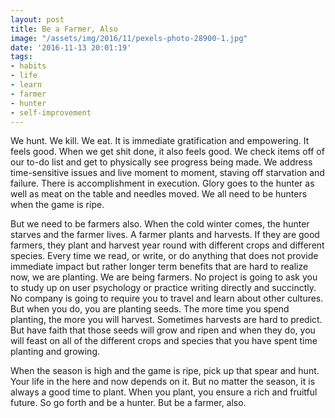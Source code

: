 ```yaml
---
layout: post
title: Be a Farmer, Also
image: "/assets/img/2016/11/pexels-photo-28900-1.jpg"
date: '2016-11-13 20:01:19'
tags:
- habits
- life
- learn
- farmer
- hunter
- self-improvement
---
```


We hunt. We kill. We eat. It is immediate gratification and empowering. It feels good. When we get shit done, it also feels good. We check items off of our to-do list and get to physically see progress being made. We address time-sensitive issues and live moment to moment, staving off starvation and failure. There is accomplishment in execution. Glory goes to the hunter as well as meat on the table and needles moved. We all need to be hunters when the game is ripe.

But we need to be farmers also. When the cold winter comes, the hunter starves and the farmer lives. A farmer plants and harvests. If they are good farmers, they plant and harvest year round with different crops and different species. Every time we read, or write, or do anything that does not provide immediate impact but rather longer term benefits that are hard to realize now, we are planting. We are being farmers. No project is going to ask you to study up on user psychology or practice writing directly and succinctly. No company is going to require you to travel and learn about other cultures. But when you do, you are planting seeds. The more time you spend planting, the more you will harvest. Sometimes harvests are hard to predict. But have faith that those seeds will grow and ripen and when they do, you will feast on all of the different crops and species that you have spent time planting and growing.

When the season is high and the game is ripe, pick up that spear and hunt. Your life in the here and now depends on it. But no matter the season, it is always a good time to plant. When you plant, you ensure a rich and fruitful future. So go forth and be a hunter. But be a farmer, also.
